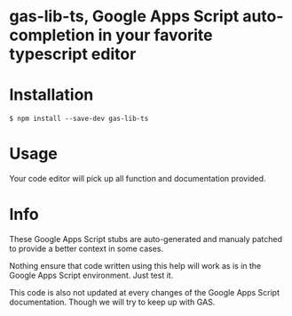 # gas-lib-ts, Google Apps Script auto-completion in your favorite typescript editor

# Installation

```
$ npm install --save-dev gas-lib-ts
```

# Usage

Your code editor will pick up all function and documentation provided.


# Info

These Google Apps Script stubs are auto-generated and manualy patched to provide a better context in some cases.

Nothing ensure that code written using this help will work as is in the Google Apps Script environment.
Just test it.

This code is also not updated at every changes of the Google Apps Script documentation.
Though we will try to keep up with GAS.
